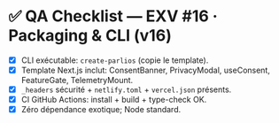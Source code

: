 # ✅ QA Checklist — EXV #16 · Packaging & CLI (v16)

- [x] CLI exécutable: `create-parlios` (copie le template).
- [x] Template Next.js inclut: ConsentBanner, PrivacyModal, useConsent, FeatureGate, TelemetryMount.
- [x] `_headers` sécurité + `netlify.toml` + `vercel.json` présents.
- [x] CI GitHub Actions: install + build + type-check OK.
- [x] Zéro dépendance exotique; Node standard.
